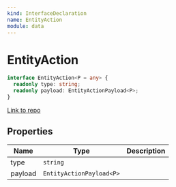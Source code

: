 ```yaml
---
kind: InterfaceDeclaration
name: EntityAction
module: data
---
```


# EntityAction

```ts
interface EntityAction<P = any> {
  readonly type: string;
  readonly payload: EntityActionPayload<P>;
}
```

[Link to repo](https://github.com/ngrx/platform/blob/master/modules/data/src/actions/entity-action.ts#L7-L10)

## Properties

| Name    | Type                     | Description |
| ------- | ------------------------ | ----------- |
| type    | `string`                 |             |
| payload | `EntityActionPayload<P>` |             |
